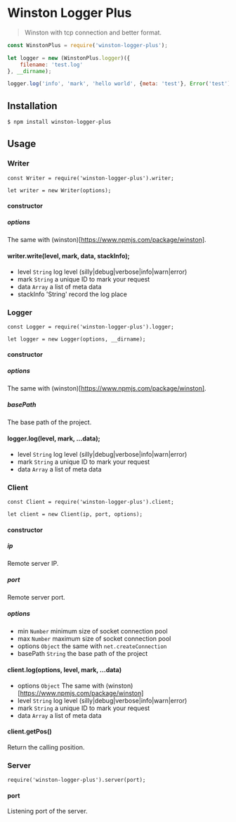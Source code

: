 # Winston Logger Plus

> Winston with tcp connection and better format.

```javascript
const WinstonPlus = require('winston-logger-plus');

let logger = new (WinstonPlus.logger)({
    filename: 'test.log'
}, __dirname);

logger.log('info', 'mark', 'hello world', {meta: 'test'}, Error('test'));
```

## Installation

```shell
$ npm install winston-logger-plus
```

## Usage

### Writer

```
const Writer = require('winston-logger-plus').writer;

let writer = new Writer(options);
```

#### constructor

##### options

The same with (winston)[https://www.npmjs.com/package/winston].

#### writer.write(level, mark, data, stackInfo);

- level `String` log level (silly|debug|verbose|info|warn|error)
- mark `String` a unique ID to mark your request
- data `Array` a list of meta data
- stackInfo 'String' record the log place

### Logger

```
const Logger = require('winston-logger-plus').logger;

let logger = new Logger(options, __dirname);

```

#### constructor

##### options

The same with (winston)[https://www.npmjs.com/package/winston].

##### basePath

The base path of the project.

#### logger.log(level, mark, ...data);

- level `String` log level (silly|debug|verbose|info|warn|error)
- mark `String` a unique ID to mark your request
- data `Array` a list of meta data

### Client

```
const Client = require('winston-logger-plus').client;

let client = new Client(ip, port, options);
```
#### constructor

##### ip

Remote server IP.

##### port

Remote server port.

##### options

- min `Number` minimum size of socket connection pool
- max `Number` maximum size of socket connection pool
- options `Object` the same with `net.createConnection`
- basePath `String` the base path of the project

#### client.log(options, level, mark, ...data)

- options `Object` The same with (winston)[https://www.npmjs.com/package/winston]
- level `String` log level (silly|debug|verbose|info|warn|error)
- mark `String` a unique ID to mark your request
- data `Array` a list of meta data

#### client.getPos()

Return the calling position.

### Server

```
require('winston-logger-plus').server(port);
```

#### port

Listening port of the server.